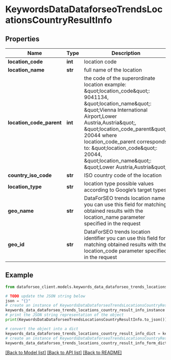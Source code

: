 # KeywordsDataDataforseoTrendsLocationsCountryResultInfo


## Properties

Name | Type | Description | Notes
------------ | ------------- | ------------- | -------------
**location_code** | **int** | location code | [optional] 
**location_name** | **str** | full name of the location | [optional] 
**location_code_parent** | **int** | the code of the superordinate location example: \&quot;location_code\&quot;: 9041134, \&quot;location_name\&quot;: \&quot;Vienna International Airport,Lower Austria,Austria\&quot;, \&quot;location_code_parent\&quot;: 20044 where location_code_parent corresponds to: \&quot;location_code\&quot;: 20044, \&quot;location_name\&quot;: \&quot;Lower Austria,Austria\&quot; | [optional] 
**country_iso_code** | **str** | ISO country code of the location | [optional] 
**location_type** | **str** | location type possible values according to Google’s target types | [optional] 
**geo_name** | **str** | DataForSEO trends location name you can use this field for matching obtained results with the location_name parameter specified in the request | [optional] 
**geo_id** | **str** | DataForSEO trends location identifier you can use this field for matching obtained results with the location_code parameter specified in the request | [optional] 

## Example

```python
from dataforseo_client.models.keywords_data_dataforseo_trends_locations_country_result_info import KeywordsDataDataforseoTrendsLocationsCountryResultInfo

# TODO update the JSON string below
json = "{}"
# create an instance of KeywordsDataDataforseoTrendsLocationsCountryResultInfo from a JSON string
keywords_data_dataforseo_trends_locations_country_result_info_instance = KeywordsDataDataforseoTrendsLocationsCountryResultInfo.from_json(json)
# print the JSON string representation of the object
print(KeywordsDataDataforseoTrendsLocationsCountryResultInfo.to_json())

# convert the object into a dict
keywords_data_dataforseo_trends_locations_country_result_info_dict = keywords_data_dataforseo_trends_locations_country_result_info_instance.to_dict()
# create an instance of KeywordsDataDataforseoTrendsLocationsCountryResultInfo from a dict
keywords_data_dataforseo_trends_locations_country_result_info_form_dict = keywords_data_dataforseo_trends_locations_country_result_info.from_dict(keywords_data_dataforseo_trends_locations_country_result_info_dict)
```
[[Back to Model list]](../README.md#documentation-for-models) [[Back to API list]](../README.md#documentation-for-api-endpoints) [[Back to README]](../README.md)


